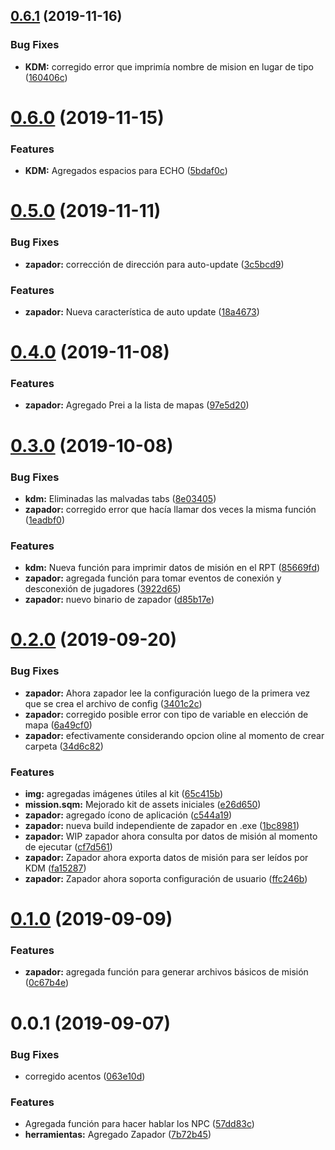## [0.6.1](https://github.com/ZR-TECDI/ZR_KDM/compare/v0.6.0...v0.6.1) (2019-11-16)


### Bug Fixes

* **KDM:** corregido error que imprimía nombre de mision en lugar de tipo ([160406c](https://github.com/ZR-TECDI/ZR_KDM/commit/160406cb8a85e4342976c31c7dbc45aedc9586c3))

# [0.6.0](https://github.com/ZR-TECDI/ZR_KDM/compare/v0.5.0...v0.6.0) (2019-11-15)


### Features

* **KDM:** Agregados espacios para ECHO ([5bdaf0c](https://github.com/ZR-TECDI/ZR_KDM/commit/5bdaf0cc915620b9df83943b3bdd4b9318620002))

# [0.5.0](https://github.com/ZR-TECDI/ZR_KDM/compare/v0.4.0...v0.5.0) (2019-11-11)


### Bug Fixes

* **zapador:** corrección de dirección para auto-update ([3c5bcd9](https://github.com/ZR-TECDI/ZR_KDM/commit/3c5bcd978831faa262206c580d13d9bec19887ba))


### Features

* **zapador:** Nueva característica de auto update ([18a4673](https://github.com/ZR-TECDI/ZR_KDM/commit/18a46733e00a901ef9c927186e1601049f619e1a))

# [0.4.0](https://github.com/ZR-TECDI/ZR_KDM/compare/v0.3.0...v0.4.0) (2019-11-08)


### Features

* **zapador:** Agregado Prei a la lista de mapas ([97e5d20](https://github.com/ZR-TECDI/ZR_KDM/commit/97e5d20c2dacd95586b4c66d60a99659e16cecd3))

# [0.3.0](https://github.com/ZR-TECDI/ZR_KDM/compare/v0.2.0...v0.3.0) (2019-10-08)


### Bug Fixes

* **kdm:** Eliminadas las malvadas tabs ([8e03405](https://github.com/ZR-TECDI/ZR_KDM/commit/8e03405))
* **zapador:** corregido error que hacía llamar dos veces la misma función ([1eadbf0](https://github.com/ZR-TECDI/ZR_KDM/commit/1eadbf0))


### Features

* **kdm:** Nueva función para imprimir datos de misión en el RPT ([85669fd](https://github.com/ZR-TECDI/ZR_KDM/commit/85669fd))
* **zapador:** agregada función para tomar eventos de conexión y desconexión de jugadores ([3922d65](https://github.com/ZR-TECDI/ZR_KDM/commit/3922d65))
* **zapador:** nuevo binario de zapador ([d85b17e](https://github.com/ZR-TECDI/ZR_KDM/commit/d85b17e))

# [0.2.0](https://github.com/ZR-TECDI/ZR_KDM/compare/v0.1.0...v0.2.0) (2019-09-20)


### Bug Fixes

* **zapador:** Ahora zapador lee la configuración luego de la primera vez que se crea el archivo de config ([3401c2c](https://github.com/ZR-TECDI/ZR_KDM/commit/3401c2c))
* **zapador:** corregido posible error con tipo de variable en elección de mapa ([6a49cf0](https://github.com/ZR-TECDI/ZR_KDM/commit/6a49cf0))
* **zapador:** efectivamente considerando opcion oline al momento de crear carpeta ([34d6c82](https://github.com/ZR-TECDI/ZR_KDM/commit/34d6c82))


### Features

* **img:** agregadas imágenes útiles al kit ([65c415b](https://github.com/ZR-TECDI/ZR_KDM/commit/65c415b))
* **mission.sqm:** Mejorado kit de assets iniciales ([e26d650](https://github.com/ZR-TECDI/ZR_KDM/commit/e26d650))
* **zapador:** agregado ícono de aplicación ([c544a19](https://github.com/ZR-TECDI/ZR_KDM/commit/c544a19))
* **zapador:** nueva build independiente de zapador en .exe ([1bc8981](https://github.com/ZR-TECDI/ZR_KDM/commit/1bc8981))
* **zapador:** WIP zapador ahora consulta por datos de misión al momento de ejecutar ([cf7d561](https://github.com/ZR-TECDI/ZR_KDM/commit/cf7d561))
* **zapador:** Zapador ahora exporta datos de misión para ser leídos por KDM ([fa15287](https://github.com/ZR-TECDI/ZR_KDM/commit/fa15287))
* **zapador:** Zapador ahora soporta configuración de usuario ([ffc246b](https://github.com/ZR-TECDI/ZR_KDM/commit/ffc246b))

# [0.1.0](https://github.com/ZR-TECDI/ZR_KDM/compare/v0.0.1...v0.1.0) (2019-09-09)


### Features

* **zapador:** agregada función para generar archivos básicos de misión ([0c67b4e](https://github.com/ZR-TECDI/ZR_KDM/commit/0c67b4e))

# 0.0.1 (2019-09-07)


### Bug Fixes

* corregido acentos ([063e10d](https://github.com/ZR-TECDI/Framework_ZR/commit/063e10d))


### Features

* Agregada función para hacer hablar los NPC ([57dd83c](https://github.com/ZR-TECDI/Framework_ZR/commit/57dd83c))
* **herramientas:** Agregado Zapador ([7b72b45](https://github.com/ZR-TECDI/Framework_ZR/commit/7b72b45))
